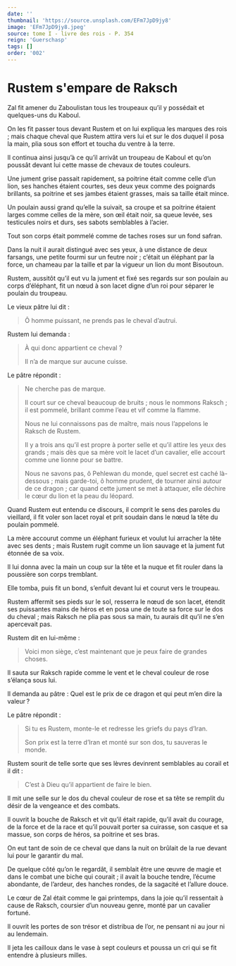 ```yaml
---
date: ''
thumbnail: 'https://source.unsplash.com/EFm7JpD9jy8'
image: 'EFm7JpD9jy8.jpeg'
source: tome I - livre des rois - P. 354
reign: 'Guerschasp'
tags: []
order: '002'
---
```


# Rustem s'empare de Raksch

Zal fit amener du Zaboulistan tous les troupeaux qu’il y possédait et quelques-uns du Kaboul.

On les fit passer tous devant Rustem et on lui expliqua les marques des rois ; mais chaque cheval que Rustem attira vers lui et sur le dos duquel il posa la main, plia sous son effort et toucha du ventre à la terre.

Il continua ainsi jusqu’à ce qu’il arrivât un troupeau de Kaboul et qu’on poussât devant lui cette masse de chevaux de toutes couleurs.

Une jument grise passait rapidement, sa poitrine était comme celle d’un lion, ses hanches étaient courtes, ses deux yeux comme des poignards brillants, sa poitrine et ses jambes étaient grasses, mais sa taille était mince.

Un poulain aussi grand qu’elle la suivait, sa croupe et sa poitrine étaient larges comme celles de la mère, son œil était noir, sa queue levée, ses testicules noirs et durs, ses sabots semblables à l’acier.

Tout son corps était pommelé comme de taches roses sur un fond safran.

Dans la nuit il aurait distingué avec ses yeux, à une distance de deux farsangs, une petite fourmi sur un feutre noir ; c’était un éléphant par la force, un chameau par la taille et par la vigueur un lion du mont Bisoutoun.

Rustem, aussitôt qu’il eut vu la jument et fixé ses regards sur son poulain au corps d’éléphant, fit un nœud à son lacet digne d’un roi pour séparer le poulain du troupeau.

Le vieux pâtre lui dit :

> Ô homme puissant, ne prends pas le cheval d’autrui.

Rustem lui demanda :

> À qui donc appartient ce cheval ?
>
> Il n’a de marque sur aucune cuisse.

Le pâtre répondit :

> Ne cherche pas de marque.
>
> Il court sur ce cheval beaucoup de bruits ; nous le nommons Raksch ; il est pommelé, brillant comme l’eau et vif comme la flamme.
>
> Nous ne lui connaissons pas de maître, mais nous l’appelons le Raksch de Rustem.
>
> Il y a trois ans qu’il est propre à porter selle et qu’il attire les yeux des grands ; mais dès que sa mère voit le lacet d’un cavalier, elle accourt comme une lionne pour se battre.
>
> Nous ne savons pas, ô Pehlewan du monde, quel secret est caché là-dessous ; mais garde-toi, ô homme prudent, de tourner ainsi autour de ce dragon ; car quand cette jument se met à attaquer, elle déchire le cœur du lion et la peau du léopard.

Quand Rustem eut entendu ce discours, il comprit le sens des paroles du vieillard, il fit voler son lacet royal et prit soudain dans le nœud la tête du poulain pommelé.

La mère accourut comme un éléphant furieux et voulut lui arracher la tête avec ses dents ; mais Rustem rugit comme un lion sauvage et la jument fut étonnée de sa voix.

Il lui donna avec la main un coup sur la tête et la nuque et fit rouler dans la poussière son corps tremblant.

Elle tomba, puis fit un bond, s’enfuit devant lui et courut vers le troupeau.

Rustem affermit ses pieds sur le sol, resserra le nœud de son lacet, étendit ses puissantes mains de héros et en posa une de toute sa force sur le dos du cheval ; mais Raksch ne plia pas sous sa main, tu aurais dit qu’il ne s’en apercevait pas.

Rustem dit en lui-même :

> Voici mon siège, c’est maintenant que je peux faire de grandes choses.

Il sauta sur Raksch rapide comme le vent et le cheval couleur de rose s’élança sous lui.

Il demanda au pâtre : Quel est le prix de ce dragon et qui peut m’en dire la valeur ?

Le pâtre répondit :

> Si tu es Rustem, monte-le et redresse les griefs du pays d’Iran.
>
> Son prix est la terre d’Iran et monté sur son dos, tu sauveras le monde.

Rustem sourit de telle sorte que ses lèvres devinrent semblables au corail et il dit :

> C’est à Dieu qu’il appartient de faire le bien.

Il mit une selle sur le dos du cheval couleur de rose et sa tête se remplit du désir de la vengeance et des combats.

Il ouvrit la bouche de Raksch et vit qu’il était rapide, qu’il avait du courage, de la force et de la race et qu’il pouvait porter sa cuirasse, son casque et sa massue, son corps de héros, sa poitrine et ses bras.

On eut tant de soin de ce cheval que dans la nuit on brûlait de la rue devant lui pour le garantir du mal.

De quelque côté qu’on le regardât, il semblait être une œuvre de magie et dans le combat une biche qui courait ; il avait la bouche tendre, l’écume abondante, de l’ardeur, des hanches rondes, de la sagacité et l’allure douce.

Le cœur de Zal était comme le gai printemps, dans la joie qu’il ressentait à cause de Raksch, coursier d’un nouveau genre, monté par un cavalier fortuné.

Il ouvrit les portes de son trésor et distribua de l’or, ne pensant ni au jour ni au lendemain.

Il jeta les cailloux dans le vase à sept couleurs et poussa un cri qui se fit entendre à plusieurs milles.

